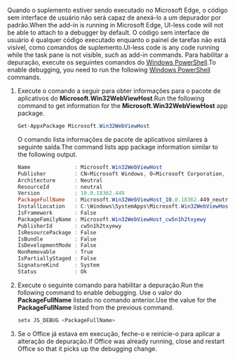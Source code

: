 <span data-ttu-id="40f7b-101">Quando o suplemento estiver sendo executado no Microsoft Edge, o código sem interface de usuário não será capaz de anexá-lo a um depurador por padrão.</span><span class="sxs-lookup"><span data-stu-id="40f7b-101">When the add-in is running in Microsoft Edge, UI-less code will not be able to attach to a debugger by default.</span></span>
<span data-ttu-id="40f7b-102">O código sem interface de usuário é qualquer código executado enquanto o painel de tarefas não está visível, como comandos de suplemento.</span><span class="sxs-lookup"><span data-stu-id="40f7b-102">UI-less code is any code running while the task pane is not visible, such as add-in commands.</span></span> <span data-ttu-id="40f7b-103">Para habilitar a depuração, execute os seguintes comandos do [Windows PowerShell](https://docs.microsoft.com/powershell/scripting/getting-started/getting-started-with-windows-powershell).</span><span class="sxs-lookup"><span data-stu-id="40f7b-103">To enable debugging, you need to run the following [Windows PowerShell](https://docs.microsoft.com/powershell/scripting/getting-started/getting-started-with-windows-powershell) commands.</span></span>

1. <span data-ttu-id="40f7b-104">Execute o comando a seguir para obter informações para o pacote de aplicativos do **Microsoft.Win32WebViewHost**.</span><span class="sxs-lookup"><span data-stu-id="40f7b-104">Run the following command to get information for the **Microsoft.Win32WebViewHost** app package.</span></span>
    
    ```powershell
    Get-AppxPackage Microsoft.Win32WebViewHost
    ```
    
    <span data-ttu-id="40f7b-105">O comando lista informações de pacote de aplicativos similares à seguinte saída.</span><span class="sxs-lookup"><span data-stu-id="40f7b-105">The command lists app package information similar to the following output.</span></span>
    
    ```powershell
    Name              : Microsoft.Win32WebViewHost
    Publisher         : CN=Microsoft Windows, O=Microsoft Corporation, L=Redmond, S=Washington, C=US
    Architecture      : Neutral
    ResourceId        : neutral
    Version           : 10.0.18362.449
    PackageFullName   : Microsoft.Win32WebViewHost_10.0.18362.449_neutral_neutral_cw5n1h2txyewy
    InstallLocation   : C:\Windows\SystemApps\Microsoft.Win32WebViewHost_cw5n1h2txyewy
    IsFramework       : False
    PackageFamilyName : Microsoft.Win32WebViewHost_cw5n1h2txyewy
    PublisherId       : cw5n1h2txyewy
    IsResourcePackage : False
    IsBundle          : False
    IsDevelopmentMode : False
    NonRemovable      : True
    IsPartiallyStaged : False
    SignatureKind     : System
    Status            : Ok
    ```
    
2. <span data-ttu-id="40f7b-106">Execute o seguinte comando para habilitar a depuração.</span><span class="sxs-lookup"><span data-stu-id="40f7b-106">Run the following command to enable debugging.</span></span> <span data-ttu-id="40f7b-107">Use o valor do **PackageFullName** listado no comando anterior.</span><span class="sxs-lookup"><span data-stu-id="40f7b-107">Use the value for the **PackageFullName** listed from the previous command.</span></span>
    
    ```powershell
    setx JS_DEBUG <PackageFullName>
    ```
    
3. <span data-ttu-id="40f7b-108">Se o Office já estava em execução, feche-o e reinicie-o para aplicar a alteração de depuração.</span><span class="sxs-lookup"><span data-stu-id="40f7b-108">If Office was already running, close and restart Office so that it picks up the debugging change.</span></span>